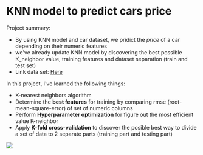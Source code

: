 # KNN model to predict cars price
Project summary:
- By using KNN model and car dataset, we pridict the *price* of a car depending on their numeric features
- we've already update KNN model by discovering the best possible K_neighbor value, training features and dataset separation (train and test set)
- Link data set: [Here](https://archive.ics.uci.edu/ml/datasets/automobile)

In this project, I've learned the following things:
- K-nearest neighbors algorithm
- Determine the **best features** for training by comparing rmse (root-mean-square-error) of set of numeric columns
- Perform **Hyperparameter optimization** for figure out the most efficient value K-neighbor
- Apply **K-fold cross-validation** to discover the posible best way to divide a set of data to 2 separate parts (training part and testing part)

![](https://res.cloudinary.com/dyd911kmh/image/upload/f_auto,q_auto:best/v1531424125/KNN_final1_ibdm8a.png)
